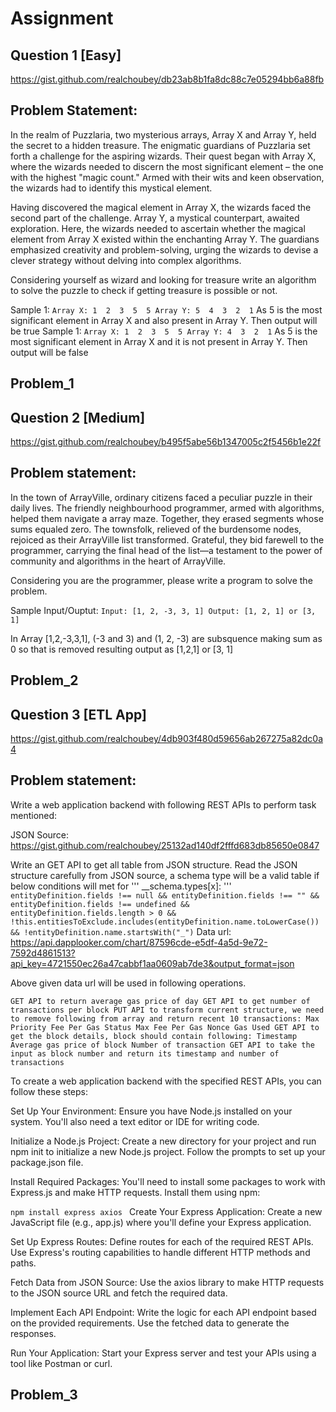 # Assignment

## Question 1 [Easy]
https://gist.github.com/realchoubey/db23ab8b1fa8dc88c7e05294bb6a88fb
## Problem Statement:
In the realm of Puzzlaria, two mysterious arrays, Array X and Array Y, held the secret to a hidden treasure. The enigmatic guardians of Puzzlaria set forth a challenge for the aspiring wizards. Their quest began with Array X, where the wizards needed to discern the most significant element – the one with the highest "magic count." Armed with their wits and keen observation, the wizards had to identify this mystical element.

Having discovered the magical element in Array X, the wizards faced the second part of the challenge. Array Y, a mystical counterpart, awaited exploration. Here, the wizards needed to ascertain whether the magical element from Array X existed within the enchanting Array Y. The guardians emphasized creativity and problem-solving, urging the wizards to devise a clever strategy without delving into complex algorithms.

Considering yourself as wizard and looking for treasure write an algorithm to solve the puzzle to check if getting treasure is possible or not.

Sample 1:
`Array X: 1  2  3  5  5
Array Y: 5  4  3  2  1`
As 5 is the most significant element in Array X and also present in Array Y. Then output will be true
Sample 1:
`Array X: 1  2  3  5  5
Array Y: 4  3  2  1`
As 5 is the most significant element in Array X and it is not present in Array Y. Then output will be false 

## Problem_1

## Question 2 [Medium]
https://gist.github.com/realchoubey/b495f5abe56b1347005c2f5456b1e22f

## Problem statement:
In the town of ArrayVille, ordinary citizens faced a peculiar puzzle in their daily lives. The friendly neighbourhood programmer, armed with algorithms, helped them navigate a array maze. Together, they erased segments whose sums equaled zero. The townsfolk, relieved of the burdensome nodes, rejoiced as their ArrayVille list transformed. Grateful, they bid farewell to the programmer, carrying the final head of the list—a testament to the power of community and algorithms in the heart of ArrayVille.

Considering you are the programmer, please write a program to solve the problem.

Sample Input/Ouptut:
`Input: [1, 2, -3, 3, 1]
Output: [1, 2, 1] or [3, 1]`

In Array [1,2,-3,3,1], (-3 and 3) and (1, 2, -3) are subsquence making sum as 0 so that is removed resulting output as [1,2,1] or [3, 1]

## Problem_2

## Question 3 [ETL App]
https://gist.github.com/realchoubey/4db903f480d59656ab267275a82dc0a4

## Problem statement:
Write a web application backend with following REST APIs to perform task mentioned:

JSON Source: https://gist.github.com/realchoubey/25132ad140df2fffd683db85650e0847

Write an GET API to get all table from JSON structure. Read the JSON structure carefully from JSON source, a schema type will be a valid table if below conditions will met for ''' __schema.types[x]: '''
   `entityDefinition.fields !== null &&
    entityDefinition.fields !== "" &&
    entityDefinition.fields !== undefined &&
    entityDefinition.fields.length > 0 &&
    !this.entitiesToExclude.includes(entityDefinition.name.toLowerCase()) &&
    !entityDefinition.name.startsWith("_")`
Data url: https://api.dapplooker.com/chart/87596cde-e5df-4a5d-9e72-7592d4861513?api_key=4721550ec26a47cabbf1aa0609ab7de3&output_format=json

Above given data url will be used in following operations.

   `GET API to return average gas price of day
   GET API to get number of transactions per block
   PUT API to transform current structure, we need to remove following from array and return recent 10 transactions:
   Max Priority Fee Per Gas
   Status
   Max Fee Per Gas
   Nonce
   Gas Used
   GET API to get the block details, block should contain following:
   Timestamp
   Average gas price of block
   Number of transaction
   GET API to take the input as block number and return its timestamp and number of transactions`

  To create a web application backend with the specified REST APIs, you can follow these steps:

 Set Up Your Environment: Ensure you have Node.js installed on your system. You'll also need a text editor or IDE for writing code.
 
 Initialize a Node.js Project: Create a new directory for your project and run npm init to initialize a new Node.js project. Follow the prompts to set up your package.json file.
 
 Install Required Packages: You'll need to install some packages to work with Express.js and make HTTP requests. Install them using npm:

  ```npm install express axios ```
 Create Your Express Application: Create a new JavaScript file (e.g., app.js) where you'll define your Express application.
 
 Set Up Express Routes: Define routes for each of the required REST APIs. Use Express's routing capabilities to handle different HTTP methods and paths.
 
 Fetch Data from JSON Source: Use the axios library to make HTTP requests to the JSON source URL and fetch the required data.
 
 Implement Each API Endpoint: Write the logic for each API endpoint based on the provided requirements. Use the fetched data to generate the responses.
 
 Run Your Application: Start your Express server and test your APIs using a tool like Postman or curl.

## Problem_3
